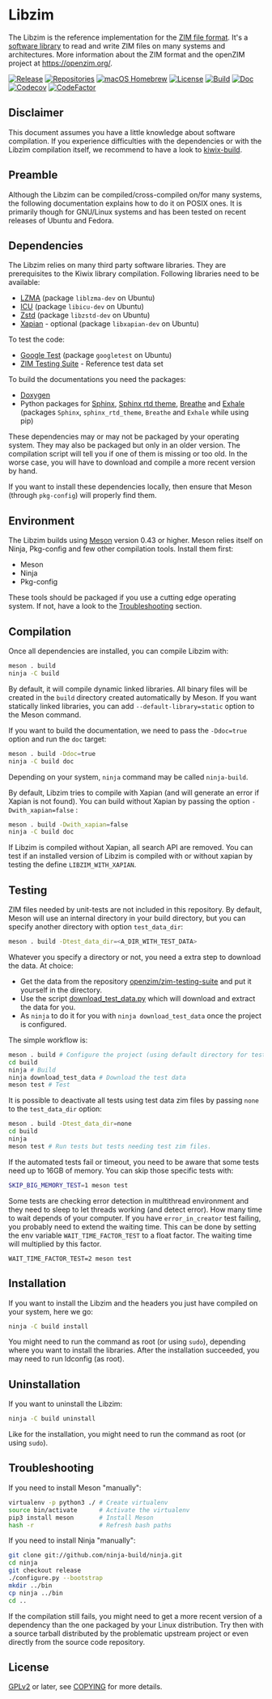 Libzim
======

The Libzim is the reference implementation for the [ZIM file
format](https://wiki.openzim.org/wiki/ZIM_file_format). It's a [software
library](https://en.wikipedia.org/wiki/Library_(computing)) to read
and write ZIM files on many systems and architectures. More
information about the ZIM format and the openZIM project at
https://openzim.org/.

[![Release](https://img.shields.io/github/v/tag/openzim/libzim?label=release&sort=semver)](https://download.openzim.org/release/libzim/)
[![Repositories](https://img.shields.io/repology/repositories/libzim?label=repositories)](https://github.com/openzim/libzim/wiki/Repology)
[![macOS Homebrew](https://badgen.net/homebrew/v/libzim)](https://formulae.brew.sh/formula/libzim)
[![License](https://img.shields.io/badge/License-GPL%20v2-blue.svg)](https://www.gnu.org/licenses/old-licenses/gpl-2.0.en.html)
[![Build](https://github.com/openzim/libzim/workflows/CI/badge.svg?query=branch%3Amain)](https://github.com/openzim/libzim/actions?query=branch%3Amain)
[![Doc](https://readthedocs.org/projects/libzim/badge/?style=flat)](https://libzim.readthedocs.io/en/latest/?badge=latest)
[![Codecov](https://codecov.io/gh/openzim/libzim/branch/main/graph/badge.svg)](https://codecov.io/gh/openzim/libzim)
[![CodeFactor](https://www.codefactor.io/repository/github/openzim/libzim/badge)](https://www.codefactor.io/repository/github/openzim/libzim)

Disclaimer
----------

This document assumes you have a little knowledge about software
compilation. If you experience difficulties with the dependencies or
with the Libzim compilation itself, we recommend to have a look to
[kiwix-build](https://github.com/kiwix/kiwix-build).

Preamble
--------

Although the Libzim can be compiled/cross-compiled on/for many
systems, the following documentation explains how to do it on POSIX
ones. It is primarily though for GNU/Linux systems and has been tested
on recent releases of Ubuntu and Fedora.

Dependencies
------------

The Libzim relies on many third party software libraries. They are
prerequisites to the Kiwix library compilation. Following libraries
need to be available:
* [LZMA](https://tukaani.org/lzma/) (package `liblzma-dev` on Ubuntu)
* [ICU](http://site.icu-project.org/) (package `libicu-dev` on Ubuntu)
* [Zstd](https://facebook.github.io/zstd/) (package `libzstd-dev` on Ubuntu)
* [Xapian](https://xapian.org/) - optional (package `libxapian-dev` on Ubuntu)

To test the code:
* [Google Test](https://github.com/google/googletest) (package `googletest` on Ubuntu)
* [ZIM Testing Suite](https://github.com/openzim/zim-testing-suite) - Reference test data set

To build the documentations you need the packages:
* [Doxygen](https://www.doxygen.nl)
* Python packages for [Sphinx](https://www.sphinx-doc.org), [Sphinx rtd theme](https://github.com/readthedocs/sphinx_rtd_theme), [Breathe](https://breathe.readthedocs.io) and [Exhale](https://exhale.readthedocs.io) (packages `Sphinx`, `sphinx_rtd_theme`, `Breathe` and `Exhale` while using pip)

These dependencies may or may not be packaged by your operating
system. They may also be packaged but only in an older version. The
compilation script will tell you if one of them is missing or too old.
In the worse case, you will have to download and compile a more recent
version by hand.

If you want to install these dependencies locally, then ensure that
Meson (through `pkg-config`) will properly find them.

Environment
-------------

The Libzim builds using [Meson](https://mesonbuild.com/) version
0.43 or higher. Meson relies itself on Ninja, Pkg-config and few other
compilation tools. Install them first:
* Meson
* Ninja
* Pkg-config

These tools should be packaged if you use a cutting edge operating
system. If not, have a look to the [Troubleshooting](#Troubleshooting)
section.

Compilation
-----------

Once all dependencies are installed, you can compile Libzim with:
```bash
meson . build
ninja -C build
```

By default, it will compile dynamic linked libraries. All binary files
will be created in the `build` directory created automatically by
Meson. If you want statically linked libraries, you can add
`--default-library=static` option to the Meson command.

If you want to build the documentation, we need to pass the
`-Ddoc=true` option and run the `doc` target:
```bash
meson . build -Ddoc=true
ninja -C build doc
```

Depending on your system, `ninja` command may be called `ninja-build`.

By default, Libzim tries to compile with Xapian (and will generate an
error if Xapian is not found).  You can build without Xapian by
passing the option `-Dwith_xapian=false` :
```bash
meson . build -Dwith_xapian=false
ninja -C build doc
```

If Libzim is compiled without Xapian, all search API are removed.  You
can test if an installed version of Libzim is compiled with or without
xapian by testing the define `LIBZIM_WITH_XAPIAN`.

Testing
-------

ZIM files needed by unit-tests are not included in this repository. By
default, Meson will use an internal directory in your build directory,
but you can specify another directory with option `test_data_dir`:
```bash
meson . build -Dtest_data_dir=<A_DIR_WITH_TEST_DATA>
```

Whatever you specify a directory or not, you need a extra step to
download the data. At choice:
* Get the data from the repository
  [openzim/zim-testing-suite](https://github.com/openzim/zim-testing-suite)
  and put it yourself in the directory.
* Use the script
  [download_test_data.py](scripts/download_test_data.py) which will
  download and extract the data for you.
* As `ninja` to do it for you with `ninja download_test_data` once the
  project is configured.

The simple workflow is:
```bash
meson . build # Configure the project (using default directory for test data)
cd build
ninja # Build
ninja download_test_data # Download the test data
meson test # Test
```

It is possible to deactivate all tests using test data zim files by
passing `none` to the `test_data_dir` option:
```bash
meson . build -Dtest_data_dir=none
cd build
ninja
meson test # Run tests but tests needing test zim files.
```

If the automated tests fail or timeout, you need to be aware that some
tests need up to 16GB of memory. You can skip those specific tests with:
```bash
SKIP_BIG_MEMORY_TEST=1 meson test
```

Some tests are checking error detection in multithread environment and
they need to sleep to let threads working (and detect error).
How many time to wait depends of your computer.
If you have `error_in_creator` test failing, you probably need to extend the waiting time.
This can be done by setting the env variable `WAIT_TIME_FACTOR_TEST` to a float factor.
The waiting time will multiplied by this factor.

```
WAIT_TIME_FACTOR_TEST=2 meson test
```


Installation
------------

If you want to install the Libzim and the headers you just have
compiled on your system, here we go:
```bash
ninja -C build install
```

You might need to run the command as root (or using `sudo`), depending
where you want to install the libraries. After the installation
succeeded, you may need to run ldconfig (as root).

Uninstallation
------------

If you want to uninstall the Libzim:
```bash
ninja -C build uninstall
```

Like for the installation, you might need to run the command as root
(or using `sudo`).

Troubleshooting
---------------

If you need to install Meson "manually":
```bash
virtualenv -p python3 ./ # Create virtualenv
source bin/activate      # Activate the virtualenv
pip3 install meson       # Install Meson
hash -r                  # Refresh bash paths
```

If you need to install Ninja "manually":
```bash
git clone git://github.com/ninja-build/ninja.git
cd ninja
git checkout release
./configure.py --bootstrap
mkdir ../bin
cp ninja ../bin
cd ..
```

If the compilation still fails, you might need to get a more recent
version of a dependency than the one packaged by your Linux
distribution. Try then with a source tarball distributed by the
problematic upstream project or even directly from the source code
repository.

License
-------

[GPLv2](https://www.gnu.org/licenses/old-licenses/gpl-2.0.en.html) or
later, see [COPYING](COPYING) for more details.
